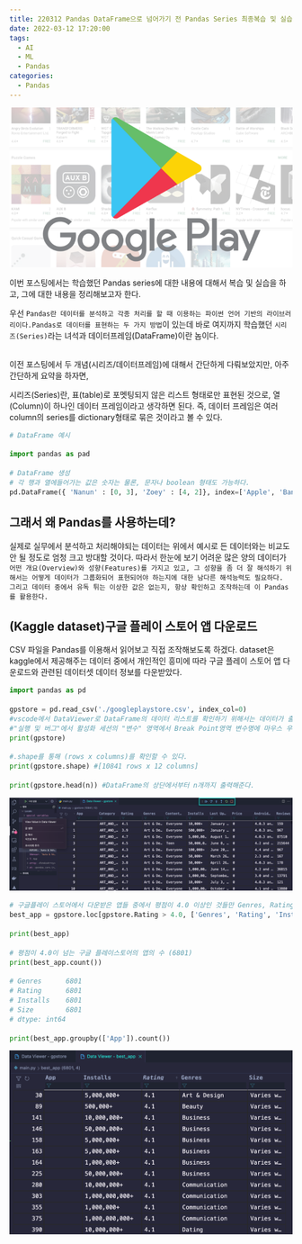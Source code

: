 ```yaml
---
title: 220312 Pandas DataFrame으로 넘어가기 전 Pandas Series 최종복습 및 실습
date: 2022-03-12 17:20:00
tags:
  - AI
  - ML
  - Pandas
categories:
  - Pandas
---
```


<div align="center">
  <img src="/images/post_images/220311_google-playstore.png" alt="(Kaggle dataset)Google playstore">
</div>

이번 포스팅에서는 학습했던 Pandas series에 대한 내용에 대해서 복습 및 실습을 하고, 그에 대한 내용을 정리해보고자 한다.

우선 `Pandas란 데이터를 분석하고 각종 처리를 할 때 이용하는 파이썬 언어 기반의 라이브러리이다.Pandas로 데이터를 표현하는 두 가지 방법`이 있는데 바로 여지까지 학습했던 `시리즈(Series)`라는 녀석과 데이터프레임(DataFrame)이란 놈이다.  
<br/>

이전 포스팅에서 두 개념(시리즈/데이터프레임)에 대해서 간단하게 다뤄보았지만, 아주간단하게 요약을 하자면,

시리즈(Series)란, 표(table)로 포멧팅되지 않은 리스트 형태로만 표현된 것으로, 열(Column)이 하나인 데이터 프레임이라고 생각하면 된다. 즉, 데이터 프레임은 여러 column의 series를 dictionary형태로 묶은 것이라고 볼 수 있다.

```python
# DataFrame 예시

import pandas as pad

# DataFrame 생성
# 각 행과 열에들어가는 값은 숫자는 물론, 문자나 boolean 형태도 가능하다.
pd.DataFrame({ 'Nanun' : [0, 3], 'Zoey' : [4, 2]}, index=['Apple', 'Banana'])
```

<h2><b>그래서 왜 Pandas를 사용하는데?</b></h2>

실제로 실무에서 분석하고 처리해야되는 데이터는 위에서 예시로 든 데이터와는 비교도 안 될 정도로 엄청 크고 방대할 것이다.
따라서 한눈에 보기 어려운 많은 양의 데이터가 `어떤 개요(Overview)와 성향(Features)를 가지고 있고, 그 성향을 좀 더 잘 해석하기 위해서는 어떻게 데이터가 그룹화되어 표현되어야 하는지에 대한 남다른 해석능력도 필요하다. 그리고 데이터 중에서 유독 튀는 이상한 값은 없는지, 항상 확인하고 조작하는데 이 Pandas를 활용한다.`

<h2><b>(Kaggle dataset)구글 플레이 스토어 앱 다운로드</b></h2>

CSV 파일을 Pandas를 이용해서 읽어보고 직접 조작해보도록 하겠다. dataset은 kaggle에서 제공해주는 데이터 중에서 개인적인 흥미에 따라 구글 플레이 스토어 앱 다운로드와 관련된 데이터셋 데이터 정보를 다운받았다.

```python
import pandas as pd

gpstore = pd.read_csv('./googleplaystore.csv', index_col=0)
#vscode에서 DataViewer로 DataFrame의 데이터 리스트를 확인하기 위해서는 데이터가 출력되는 부분에 Break Point를 두고,
#"실행 및 버그"에서 활성화 세션의 "변수" 영역에서 Break Point영역 변수명에 마우스 우측클릭해서 "View Value in Data Viewer" 항목을 선택한다.
print(gpstore)

#.shape를 통해 (rows x columns)를 확인할 수 있다.
print(gpstore.shape) #[10841 rows x 12 columns]

print(gpstore.head(n)) #DataFrame의 상단에서부터 n개까지 출력해준다.

```

<div align="center">
  <img src="/images/post_images/220312_debug_dataviewer.png" alt="Data viewer in VS Code">
</div>

```python
# 구글플레이 스토어에서 다운받은 앱들 중에서 평점이 4.0 이상인 것들만 Genres, Rating, Installs, Size 항목으로 분류해서 나타낼 수 있도록 DataFrame 구성
best_app = gpstore.loc[gpstore.Rating > 4.0, ['Genres', 'Rating', 'Installs', 'Size']]

print(best_app)

# 평점이 4.0이 넘는 구글 플레이스토어의 앱의 수 (6801)
print(best_app.count())

# Genres      6801
# Rating      6801
# Installs    6801
# Size        6801
# dtype: int64

print(best_app.groupby(['App']).count())
```

<div align="center">
  <img src="/images/post_images/220312_pandas_best_app_in_google_play_store.png" alt="DataFrame filtered data">
</div>
